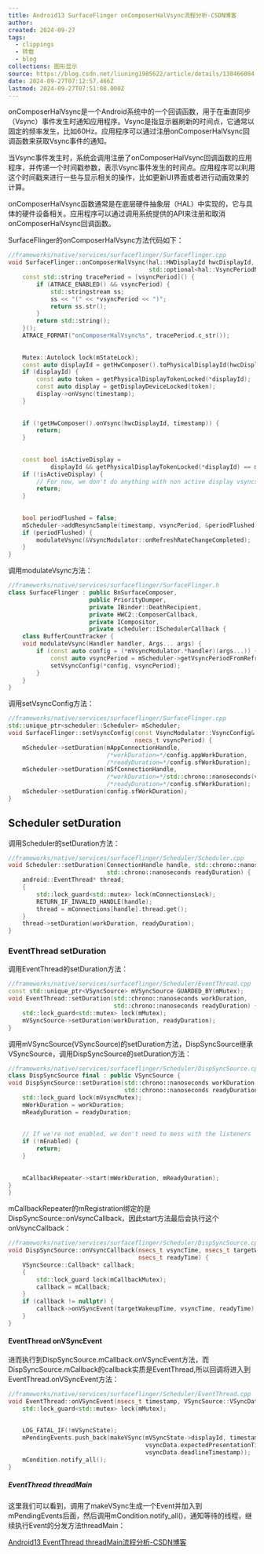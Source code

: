```yaml
---
title: Android13 SurfaceFlinger onComposerHalVsync流程分析-CSDN博客
author: 
created: 2024-09-27
tags:
  - clippings
  - 转载
  - blog
collections: 图形显示
source: https://blog.csdn.net/liuning1985622/article/details/138466084
date: 2024-09-27T07:12:57.466Z
lastmod: 2024-09-27T07:51:08.000Z
---
```

onComposerHalVsync是一个Android系统中的一个回调函数，用于在垂直同步（Vsync）事件发生时通知应用程序。Vsync是指显示器刷新的时间点，它通常以固定的频率发生，比如60Hz。应用程序可以通过注册onComposerHalVsync回调函数来获取Vsync事件的通知。

当Vsync事件发生时，系统会调用注册了onComposerHalVsync回调函数的应用程序，并传递一个时间戳参数，表示Vsync事件发生的时间点。应用程序可以利用这个时间戳来进行一些与显示相关的操作，比如更新UI界面或者进行动画效果的计算。

onComposerHalVsync函数通常是在底层硬件抽象层（HAL）中实现的，它与具体的硬件设备相关。应用程序可以通过调用系统提供的API来注册和取消onComposerHalVsync回调函数。

SurfaceFlinger的onComposerHalVsync方法代码如下：

```cpp
//frameworks/native/services/surfaceflinger/Surfaceflinger.cpp
void SurfaceFlinger::onComposerHalVsync(hal::HWDisplayId hwcDisplayId, int64_t timestamp,
                                        std::optional<hal::VsyncPeriodNanos> vsyncPeriod) {
    const std::string tracePeriod = [vsyncPeriod]() {
        if (ATRACE_ENABLED() && vsyncPeriod) {
            std::stringstream ss;
            ss << "(" << *vsyncPeriod << ")";
            return ss.str();
        }
        return std::string();
    }();
    ATRACE_FORMAT("onComposerHalVsync%s", tracePeriod.c_str());
 
 
    Mutex::Autolock lock(mStateLock);
    const auto displayId = getHwComposer().toPhysicalDisplayId(hwcDisplayId);
    if (displayId) {
        const auto token = getPhysicalDisplayTokenLocked(*displayId);
        const auto display = getDisplayDeviceLocked(token);
        display->onVsync(timestamp);
    }
 
 
    if (!getHwComposer().onVsync(hwcDisplayId, timestamp)) {
        return;
    }
 
 
    const bool isActiveDisplay =
            displayId && getPhysicalDisplayTokenLocked(*displayId) == mActiveDisplayToken;
    if (!isActiveDisplay) {
        // For now, we don't do anything with non active display vsyncs.
        return;
    }
 
 
    bool periodFlushed = false;
    mScheduler->addResyncSample(timestamp, vsyncPeriod, &periodFlushed);
    if (periodFlushed) {
        modulateVsync(&VsyncModulator::onRefreshRateChangeCompleted);
    }
}
```

调用modulateVsync方法：

```cpp
//frameworks/native/services/surfaceflinger/SurfaceFlinger.h
class SurfaceFlinger : public BnSurfaceComposer,
                       public PriorityDumper,
                       private IBinder::DeathRecipient,
                       private HWC2::ComposerCallback,
                       private ICompositor,
                       private scheduler::ISchedulerCallback {
    class BufferCountTracker {
    void modulateVsync(Handler handler, Args... args) {
        if (const auto config = (*mVsyncModulator.*handler)(args...)) {
            const auto vsyncPeriod = mScheduler->getVsyncPeriodFromRefreshRateConfigs();
            setVsyncConfig(*config, vsyncPeriod);
        }
    }
}
```

调用setVsyncConfig方法：

```cpp
//frameworks/native/services/surfaceflinger/SurfaceFlinger.cpp
std::unique_ptr<scheduler::Scheduler> mScheduler;
void SurfaceFlinger::setVsyncConfig(const VsyncModulator::VsyncConfig& config,
                                    nsecs_t vsyncPeriod) {
    mScheduler->setDuration(mAppConnectionHandle,
                            /*workDuration=*/config.appWorkDuration,
                            /*readyDuration=*/config.sfWorkDuration);
    mScheduler->setDuration(mSfConnectionHandle,
                            /*workDuration=*/std::chrono::nanoseconds(vsyncPeriod),
                            /*readyDuration=*/config.sfWorkDuration);
    mScheduler->setDuration(config.sfWorkDuration);
}
```

## Scheduler setDuration

调用Scheduler的setDuration方法：

```cpp
//frameworks/native/services/surfaceflinger/Scheduler/Scheduler.cpp
void Scheduler::setDuration(ConnectionHandle handle, std::chrono::nanoseconds workDuration,
                            std::chrono::nanoseconds readyDuration) {
    android::EventThread* thread;
    {
        std::lock_guard<std::mutex> lock(mConnectionsLock);
        RETURN_IF_INVALID_HANDLE(handle);
        thread = mConnections[handle].thread.get();
    }
    thread->setDuration(workDuration, readyDuration);
}
```

### EventThread setDuration

调用EventThread的setDuration方法：

```cpp
//frameworks/native/services/surfaceflinger/Scheduler/EventThread.cpp
const std::unique_ptr<VSyncSource> mVSyncSource GUARDED_BY(mMutex);
void EventThread::setDuration(std::chrono::nanoseconds workDuration,
                              std::chrono::nanoseconds readyDuration) {
    std::lock_guard<std::mutex> lock(mMutex);
    mVSyncSource->setDuration(workDuration, readyDuration);
}
```

调用mVSyncSource(VSyncSource)的setDuration方法，DispSyncSource继承VSyncSource，调用DispSyncSource的setDuration方法：

```cpp
//frameworks/native/services/surfaceflinger/Scheduler/DispSyncSource.cpp
class DispSyncSource final : public VSyncSource {
void DispSyncSource::setDuration(std::chrono::nanoseconds workDuration,
                                 std::chrono::nanoseconds readyDuration) {
    std::lock_guard lock(mVsyncMutex);
    mWorkDuration = workDuration;
    mReadyDuration = readyDuration;
 
 
    // If we're not enabled, we don't need to mess with the listeners
    if (!mEnabled) {
        return;
    }
 
 
    mCallbackRepeater->start(mWorkDuration, mReadyDuration);
}
}
```

mCallbackRepeater的mRegistration绑定的是DispSyncSource::onVsyncCallback，因此start方法最后会执行这个onVsyncCallback：

```cpp
//frameworks/native/services/surfaceflinger/Scheduler/DispSyncSource.cpp
void DispSyncSource::onVsyncCallback(nsecs_t vsyncTime, nsecs_t targetWakeupTime,
                                     nsecs_t readyTime) {
    VSyncSource::Callback* callback;
    {
        std::lock_guard lock(mCallbackMutex);
        callback = mCallback;
    }
    if (callback != nullptr) {
        callback->onVSyncEvent(targetWakeupTime, vsyncTime, readyTime);
    }
}
```

#### EventThread onVSyncEvent

进而执行到DispSyncSource.mCallback.onVSyncEvent方法，而DispSyncSource.mCallback的callback实质是EventThread,所以回调将进入到EventThread.onVSyncEvent方法：

```cpp
//frameworks/native/services/surfaceflinger/Scheduler/EventThread.cpp
void EventThread::onVSyncEvent(nsecs_t timestamp, VSyncSource::VSyncData vsyncData) {
    std::lock_guard<std::mutex> lock(mMutex);
 
 
    LOG_FATAL_IF(!mVSyncState);
    mPendingEvents.push_back(makeVSync(mVSyncState->displayId, timestamp, ++mVSyncState->count,
                                       vsyncData.expectedPresentationTime,
                                       vsyncData.deadlineTimestamp));
    mCondition.notify_all();
}
```

##### EventThread threadMain

这里我们可以看到，调用了makeVSync生成一个Event并加入到mPendingEvents后面，然后调用mCondition.notify\_all()，通知等待的线程，继续执行Event的分发方法threadMain：

[Android13 EventThread threadMain流程分析-CSDN博客](/Android13%20EventThread%20threadMain%E6%B5%81%E7%A8%8B%E5%88%86%E6%9E%90-CSDN%E5%8D%9A%E5%AE%A2)
